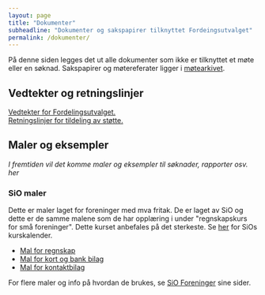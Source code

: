 ```yaml
---
layout: page
title: "Dokumenter"
subheadline: "Dokumenter og sakspapirer tilknyttet Fordeingsutvalget"
permalink: /dokumenter/
---
```




På denne siden legges det ut alle dokumenter som ikke er tilknyttet et møte eller en søknad. Sakspapirer og møtereferater ligger i  [møtearkivet](/archive/).

## Vedtekter og retningslinjer
[Vedtekter for Fordelingsutvalget.](/vedtekter/)  
[Retningslinjer for tildeling av støtte.](/retningslinjer/)

## Maler og eksempler
*I fremtiden vil det komme maler og eksempler til søknader, rapporter osv. her*

### SiO maler
Dette er maler laget for foreninger med mva fritak. De er laget av SiO og dette er de samme malene som de har opplæring i under "regnskapskurs for små foreninger". Dette kurset anbefales på det sterkeste. Se [her](https://www.sio.no/foreninger/kurs) for SiOs kurskalender.

* [Mal for regnskap](https://sio.no/foreninger/drive-forening/_attachment/5869?_download=true&_ts=15470266e99)
* [Mal for kort og bank bilag](https://sio.no/foreninger/drive-forening/_attachment/4571?_download=true&_ts=1513378309e)
* [Mal for kontaktbilag](https://sio.no/foreninger/drive-forening/_attachment/4572?_download=true&_ts=15133787c6c)

For flere maler og info på hvordan de brukes, se [SiO Foreninger](https://sio.no/foreninger/drive-forening) sine sider.
